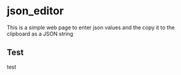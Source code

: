 # json_editor

This is a simple web page to enter json values and the copy it to the clipboard as a JSON string

## Test

test
